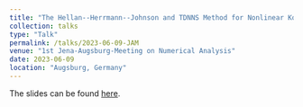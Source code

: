 ```yaml
---
title: "The Hellan--Herrmann--Johnson and TDNNS Method for Nonlinear Koiter and Naghdi Shells"
collection: talks
type: "Talk"
permalink: /talks/2023-06-09-JAM
venue: "1st Jena-Augsburg-Meeting on Numerical Analysis"
date: 2023-06-09
location: "Augsburg, Germany"
---
```


The slides can be found [here](http://michaelneunteufel.github.io/files/talks/jam23_presentation.pdf).
